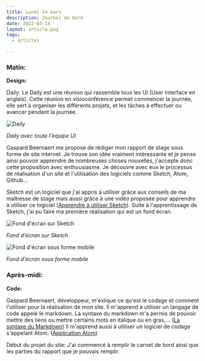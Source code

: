 ```yaml
---
title: Lundi 14 mars
description: Journal de bord
date: 2022-03-14
layout: article.pug
tags:
  - articles

---
```

### Matin:

**Design:**

Daily: Le Daily est une réunion qui rassemble tous les UI (User Interface en anglais). Cette réunion en visioconférence permet commencer la
journée, elle sert à organiser les différents projets, et les tâches à effectuer ou avancer pendant la journée.

![Daily](/assets/dailyui.jpeg)

*Daily avec toute l'équipe UI*

Gaspard Beernaert me propose de rédiger mon rapport de stage sous forme de site internet. Je trouve son idée vraiment intéressante et je pense ainsi pouvoir apprendre de nombreuses choses nouvelles, j'accepte donc cette proposition avec enthousiasme. Je découvre avec eux le processus de réalisation d'un site et l'utilisation des logiciels comme Sketch, Atom, Github...

Sketch est un logiciel que j'ai appris à utiliser grâce aux conseils de ma maîtresse de stage mais aussi grâce à une vidéo proposée pour apprendre à utiliser ce logiciel ([Apprendre à utiliser Sketch](https://youtu.be/ilcwjXTqyNM)).
Suite à l'apprentissage de Sketch, j'ai pu faire ma première réalisation qui est un fond écran.

![Fond d'écran sur Sketch](/assets/fonddecransketch.jpeg)

*Fond d'écran sur Sketch*

![Fond d'écran sous forme mobile](/assets/fonddecran.jpeg)

*Fond d'écran sous forme mobile*

### Après-midi:

**Code:**

Gaspard Beernaert, développeur, m'exlique ce qu'est le codage et comment l'utiliser pour la réalisation de mon site.
Il m'apprend à utiliser un langage de code appelé le markdown. La syntaxe du markdown m'a permis de pouvoir mettre des liens ou mettre certains mots en italique ou en gras,... ([La syntaxe du Markdown](/metierdedeveloppeur))
Il m'apprend aussi à utiliser un logiciel de codage s'appelant Atom. ([Application Atom](/differentsapp))

Début du projet du site: J'ai commencé à remplir le carnet de bord ainsi que les parties du rapport que je pouvais remplir.

